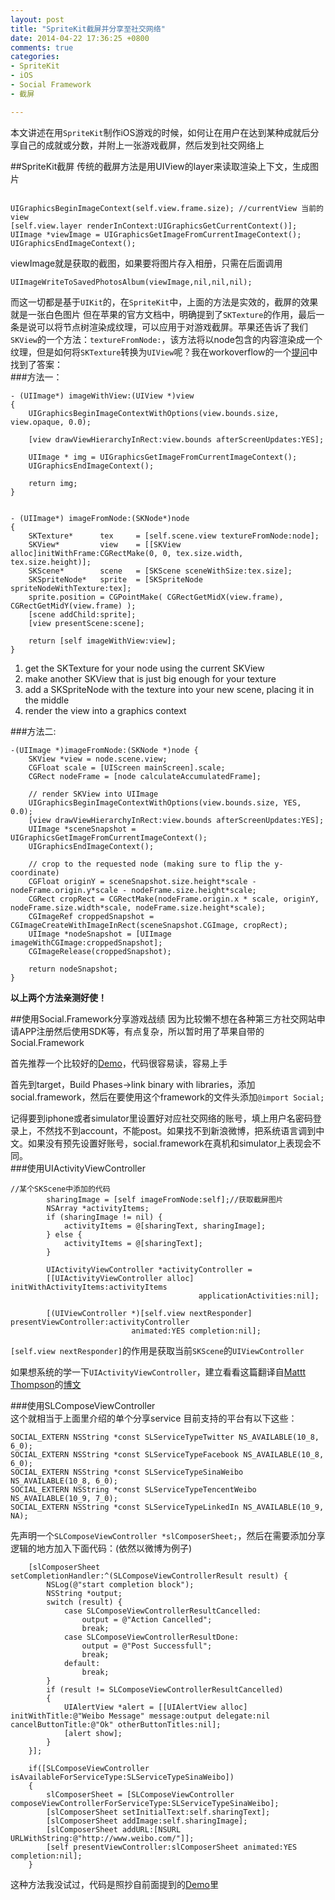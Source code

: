 ```yaml
---
layout: post
title: "SpriteKit截屏并分享至社交网络"
date: 2014-04-22 17:36:25 +0800
comments: true
categories: 
- SpriteKit
- iOS
- Social Framework
- 截屏

---
```

本文讲述在用`SpriteKit`制作iOS游戏的时候，如何让在用户在达到某种成就后分享自己的成就或分数，并附上一张游戏截屏，然后发到社交网络上  
<!--more-->
##SpriteKit截屏
传统的截屏方法是用UIView的layer来读取渲染上下文，生成图片  

``` objc

UIGraphicsBeginImageContext(self.view.frame.size); //currentView 当前的view
[self.view.layer renderInContext:UIGraphicsGetCurrentContext()];
UIImage *viewImage = UIGraphicsGetImageFromCurrentImageContext();
UIGraphicsEndImageContext();
``` 

viewImage就是获取的截图，如果要将图片存入相册，只需在后面调用  

``` 
UIImageWriteToSavedPhotosAlbum(viewImage,nil,nil,nil);
``` 
而这一切都是基于`UIKit`的，在`SpriteKit`中，上面的方法是实效的，截屏的效果就是一张白色图片 
但在苹果的官方文档中，明确提到了`SKTexture`的作用，最后一条是说可以将节点树渲染成纹理，可以应用于对游戏截屏。苹果还告诉了我们`SKView`的一个方法：`textureFromNode:`，该方法将以node包含的内容渲染成一个纹理，但是如何将`SKTexture`转换为`UIView`呢？我在workoverflow的一个[提问](http://stackoverflow.com/questions/21061248/uiimage-from-sktexture)中找到了答案：  
###方法一：  

``` 
- (UIImage*) imageWithView:(UIView *)view
{
    UIGraphicsBeginImageContextWithOptions(view.bounds.size, view.opaque, 0.0);

    [view drawViewHierarchyInRect:view.bounds afterScreenUpdates:YES];

    UIImage * img = UIGraphicsGetImageFromCurrentImageContext();
    UIGraphicsEndImageContext();

    return img;
}


- (UIImage*) imageFromNode:(SKNode*)node
{
    SKTexture*      tex     = [self.scene.view textureFromNode:node];
    SKView*         view    = [[SKView alloc]initWithFrame:CGRectMake(0, 0, tex.size.width, tex.size.height)];
    SKScene*        scene   = [SKScene sceneWithSize:tex.size];
    SKSpriteNode*   sprite  = [SKSpriteNode spriteNodeWithTexture:tex];
    sprite.position = CGPointMake( CGRectGetMidX(view.frame), CGRectGetMidY(view.frame) );
    [scene addChild:sprite];
    [view presentScene:scene];

    return [self imageWithView:view];
}
``` 
1. get the SKTexture for your node using the current SKView
2. make another SKView that is just big enough for your texture
3. add a SKSpriteNode with the texture into your new scene, placing it in the middle
4. render the view into a graphics context

###方法二:
``` 
-(UIImage *)imageFromNode:(SKNode *)node {
    SKView *view = node.scene.view;
    CGFloat scale = [UIScreen mainScreen].scale;
    CGRect nodeFrame = [node calculateAccumulatedFrame];
    
    // render SKView into UIImage
    UIGraphicsBeginImageContextWithOptions(view.bounds.size, YES, 0.0);
    [view drawViewHierarchyInRect:view.bounds afterScreenUpdates:YES];
    UIImage *sceneSnapshot = UIGraphicsGetImageFromCurrentImageContext();
    UIGraphicsEndImageContext();
    
    // crop to the requested node (making sure to flip the y-coordinate)
    CGFloat originY = sceneSnapshot.size.height*scale - nodeFrame.origin.y*scale - nodeFrame.size.height*scale;
    CGRect cropRect = CGRectMake(nodeFrame.origin.x * scale, originY, nodeFrame.size.width*scale, nodeFrame.size.height*scale);
    CGImageRef croppedSnapshot = CGImageCreateWithImageInRect(sceneSnapshot.CGImage, cropRect);
    UIImage *nodeSnapshot = [UIImage imageWithCGImage:croppedSnapshot];
    CGImageRelease(croppedSnapshot);
    
    return nodeSnapshot;
}
``` 
**以上两个方法亲测好使！**

##使用Social.Framework分享游戏战绩
因为比较懒不想在各种第三方社交网站申请APP注册然后使用SDK等，有点复杂，所以暂时用了苹果自带的Social.Framework  

首先推荐一个比较好的[Demo](https://github.com/yulingtianxia/ios6ShareDemo.git)，代码很容易读，容易上手  

首先到target，Build Phases->link binary with libraries，添加social.framework，然后在要使用这个framework的文件头添加`@import Social;`  

记得要到iphone或者simulator里设置好对应社交网络的账号，填上用户名密码登录上，不然找不到account，不能post。如果找不到新浪微博，把系统语言调到中文。如果没有预先设置好账号，social.framework在真机和simulator上表现会不同。  
###使用UIActivityViewController
``` 
//某个SKScene中添加的代码
		sharingImage = [self imageFromNode:self];//获取截屏图片
        NSArray *activityItems;
        if (sharingImage != nil) {
            activityItems = @[sharingText, sharingImage];
        } else {
            activityItems = @[sharingText];
        }
        
        UIActivityViewController *activityController =
        [[UIActivityViewController alloc] initWithActivityItems:activityItems
                                          applicationActivities:nil];
        
        [(UIViewController *)[self.view nextResponder] presentViewController:activityController
                           animated:YES completion:nil];
``` 

`[self.view nextResponder]`的作用是获取当前`SKScene`的`UIViewController`  

如果想系统的学一下`UIActivityViewController`，建立看看这篇翻译自[Mattt Thompson](http://nshipster.com/uiactivityviewcontroller/)的[博文](https://github.com/nixzhu/dev-blog/blob/master/2014-04-22-ui-activity-viewcontroller.md)  

###使用SLComposeViewController  
这个就相当于上面里介绍的单个分享service
目前支持的平台有以下这些：  

``` 
SOCIAL_EXTERN NSString *const SLServiceTypeTwitter NS_AVAILABLE(10_8, 6_0);
SOCIAL_EXTERN NSString *const SLServiceTypeFacebook NS_AVAILABLE(10_8, 6_0);
SOCIAL_EXTERN NSString *const SLServiceTypeSinaWeibo NS_AVAILABLE(10_8, 6_0);
SOCIAL_EXTERN NSString *const SLServiceTypeTencentWeibo NS_AVAILABLE(10_9, 7_0);
SOCIAL_EXTERN NSString *const SLServiceTypeLinkedIn NS_AVAILABLE(10_9, NA);
``` 
先声明一个`SLComposeViewController *slComposerSheet;`，然后在需要添加分享逻辑的地方加入下面代码：(依然以微博为例子)  

``` 
	[slComposerSheet setCompletionHandler:^(SLComposeViewControllerResult result) {
        NSLog(@"start completion block");
        NSString *output;
        switch (result) {
            case SLComposeViewControllerResultCancelled:
                output = @"Action Cancelled";
                break;
            case SLComposeViewControllerResultDone:
                output = @"Post Successfull";
                break;
            default:
                break;
        }
        if (result != SLComposeViewControllerResultCancelled)
        {
            UIAlertView *alert = [[UIAlertView alloc] initWithTitle:@"Weibo Message" message:output delegate:nil cancelButtonTitle:@"Ok" otherButtonTitles:nil];
            [alert show];
        }
    }];
    
    if([SLComposeViewController isAvailableForServiceType:SLServiceTypeSinaWeibo])
    {
        slComposerSheet = [SLComposeViewController composeViewControllerForServiceType:SLServiceTypeSinaWeibo];
        [slComposerSheet setInitialText:self.sharingText];
        [slComposerSheet addImage:self.sharingImage];
        [slComposerSheet addURL:[NSURL URLWithString:@"http://www.weibo.com/"]];
        [self presentViewController:slComposerSheet animated:YES completion:nil];
    }
``` 
这种方法我没试过，代码是照抄自前面提到的[Demo](https://github.com/yulingtianxia/ios6ShareDemo.git)里
